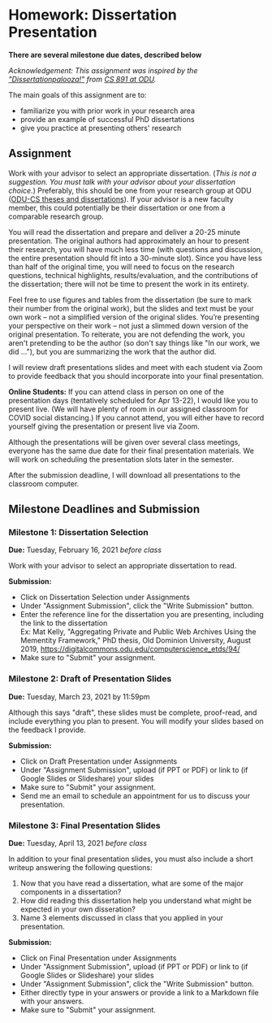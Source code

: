# Homework: Dissertation Presentation

**There are several milestone due dates, described below**

*Acknowledgement: This assignment was inspired by the ["Dissertationpalooza!"](https://phonedude.github.io/cs891-f17/dissertationpalooza.html) from [CS 891 at ODU](https://phonedude.github.io/cs891-f17/).*

The main goals of this assignment are to:
* familiarize you with prior work in your research area 
* provide an example of successful PhD dissertations
* give you practice at presenting others' research

## Assignment

Work with your advisor to select an appropriate dissertation. (*This is not a suggestion.  You must talk with your advisor about your dissertation choice.*) Preferably, this should be one from your research group at ODU ([ODU-CS theses and dissertations](https://digitalcommons.odu.edu/computerscience_etds/)). If your advisor is a new faculty member, this could potentially be their dissertation or one from a comparable research group.

You will read the dissertation and prepare and deliver a 20-25 minute presentation. The original authors had approximately an hour to present their research, you will have much less time (with questions and discussion, the entire presentation should fit into a 30-minute slot). Since you have less than half of the original time, you will need to focus on the research questions, technical highlights, results/evaluation, and the contributions of the dissertation; there will not be time to present the work in its entirety. 

Feel free to use figures and tables from the dissertation (be sure to mark their number from the original work), but the slides and text must be your own work – not a simplified version of the original slides. You’re presenting your perspective on their work – not just a slimmed down version of the original presentation. To reiterate, you are not defending the work, you aren't pretending to be the author (so don't say things like "In our work, we did ..."), but you are summarizing the work that the author did.

I will review draft presentations slides and meet with each student via Zoom to provide feedback that you should incorporate into your final presentation.

**Online Students:** If you can attend class in person on one of the presentation days (tentatively scheduled for Apr 13-22), I would like you to present live. (We will have plenty of room in our assigned classroom for COVID social distancing.) If you cannot attend, you will either have to record yourself giving the presentation or present live via Zoom. 

Although the presentations will be given over several class meetings, everyone has the same due date for their final presentation materials. We will work on scheduling the presentation slots later in the semester.

After the submission deadline, I will download all presentations to the classroom computer.

## Milestone Deadlines and Submission

### Milestone 1: Dissertation Selection
**Due:** Tuesday, February 16, 2021 *before class*

Work with your advisor to select an appropriate dissertation to read.  

**Submission:** 
* Click on Dissertation Selection under Assignments
* Under "Assignment Submission", click the "Write Submission" button.
* Enter the reference line for the dissertation you are presenting, including the link to the dissertation<br/>
  Ex: Mat Kelly, "Aggregating Private and Public Web Archives Using the Mementity Framework," PhD thesis, Old Dominion University, August 2019, https://digitalcommons.odu.edu/computerscience_etds/94/
* Make sure to "Submit" your assignment.

### Milestone 2: Draft of Presentation Slides

**Due:** Tuesday, March 23, 2021 by 11:59pm

Although this says "draft", these slides must be complete, proof-read, and include everything you plan to present.  You will modify your slides based on the feedback I provide.

**Submission:** 
* Click on Draft Presentation under Assignments
* Under "Assignment Submission", upload (if PPT or PDF) or link to (if Google Slides or Slideshare) your slides
* Make sure to "Submit" your assignment.
* Send me an email to schedule an appointment for us to discuss your presentation.

### Milestone 3: Final Presentation Slides

**Due:** Tuesday, April 13, 2021 *before class*

In addition to your final presentation slides, you must also include a short writeup answering the following questions:
1. Now that you have read a dissertation, what are some of the major components in a dissertation?
1. How did reading this dissertation help you understand what might be expected in your own disseration?
1. Name 3 elements discussed in class that you applied in your presentation.

**Submission:** 
* Click on Final Presentation under Assignments
* Under "Assignment Submission", upload (if PPT or PDF) or link to (if Google Slides or Slideshare) your slides
* Under "Assignment Submission", click the "Write Submission" button.
* Either directly type in your answers or provide a link to a Markdown file with your answers.
* Make sure to "Submit" your assignment.
